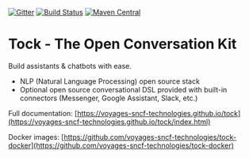 [![Gitter](https://badges.gitter.im/tockchat/Lobby.svg)](https://gitter.im/tockchat/Lobby?utm_source=badge&utm_medium=badge&utm_campaign=pr-badge&utm_content=body_badge)
[![Build Status](https://travis-ci.org/voyages-sncf-technologies/tock.png)](https://travis-ci.org/voyages-sncf-technologies/tock)
[![Maven Central](https://img.shields.io/maven-central/v/fr.vsct.tock/tock-root.svg)](https://search.maven.org/search?q=tock)

# Tock - The Open Conversation Kit
 
Build assistants & chatbots with ease.

* NLP (Natural Language Processing) open source stack
* Optional open source conversational DSL provided with built-in connectors (Messenger, Google Assistant, Slack, etc.)
 
Full documentation: [https://voyages-sncf-technologies.github.io/tock](https://voyages-sncf-technologies.github.io/tock/index.html)
  
Docker images: [https://github.com/voyages-sncf-technologies/tock-docker](https://github.com/voyages-sncf-technologies/tock-docker)
 